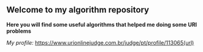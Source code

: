 ## Welcome to my algorithm repository

**Here you will find some useful algorithms that helped me doing some URI problems**

_My profile:_
https://www.urionlinejudge.com.br/judge/pt/profile/113065(url)

